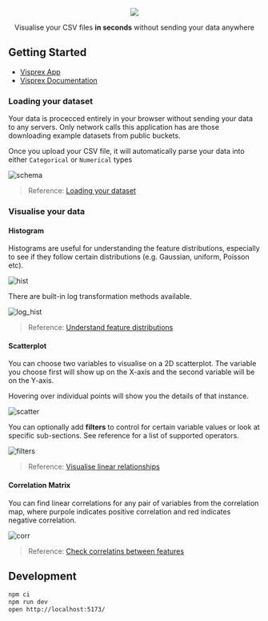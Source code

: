 <div>
  <p align="center">
    <img src="https://github.com/visprex/visprex/assets/20113339/03fae63d-6518-45b5-affd-da00e0c746b2" />
  </p>
  <p align="center">Visualise your CSV files <b>in seconds</b> without sending your data anywhere</p>
</div>

## Getting Started
- [Visprex App](https://www.visprex.com)
- [Visprex Documentation](https://docs.visprex.com)

### Loading your dataset

Your data is procecced entirely in your browser without sending your data to any servers. Only network calls this application has are those downloading example datasets from public buckets.

Once you upload your CSV file, it will automatically parse your data into either `Categorical` or `Numerical` types

![schema](https://github.com/user-attachments/assets/d526dfb9-adc6-4028-8b1d-71d96780a7ba)

> Reference: [Loading your dataset](https://docs.visprex.com/features/datasets/)


### Visualise your data
#### Histogram
Histograms are useful for understanding the feature distributions, especially to see if they follow certain distributions (e.g. Gaussian, uniform, Poisson etc).

![hist](https://github.com/user-attachments/assets/981439d2-29e5-4250-a069-8e95ec66fc90)

There are built-in log transformation methods available.

![log_hist](https://github.com/user-attachments/assets/5876a33d-7ae8-49a0-8621-a598b0b75424)

> Reference: [Understand feature distributions](https://docs.visprex.com/features/histogram/)


#### Scatterplot
You can choose two variables to visualise on a 2D scatterplot. The variable you choose first will show up on the X-axis and the second variable will be on the Y-axis.

Hovering over individual points will show you the details of that instance.

![scatter](https://github.com/user-attachments/assets/7b3c2d79-7ad6-416c-98ef-d4d9d647f5f9)

You can optionally add **filters** to control for certain variable values or look at specific sub-sections. See reference for a list of supported operators.

![filters](https://github.com/user-attachments/assets/509b56d2-4a05-45e3-907c-e6bee4d6859e)

> Reference: [Visualise linear relationships](https://docs.visprex.com/features/scatterplot/)


#### Correlation Matrix
You can find linear correlations for any pair of variables from the correlation map, where purpole indicates positive correlation and red indicates negative correlation.

![corr](https://github.com/user-attachments/assets/1b5a2eb6-5129-478c-947f-8685d41363de)

> Reference: [Check correlatins between features](https://docs.visprex.com/features/correlation/)

## Development

```bash
npm ci
npm run dev
open http://localhost:5173/
```
